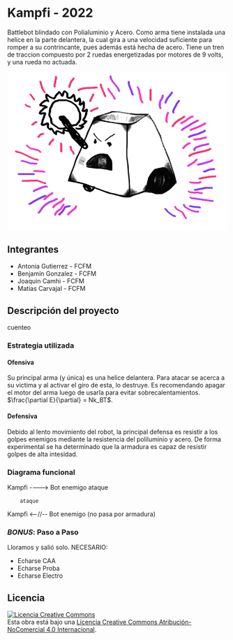 # Kampfi - 2022
Battlebot blindado con Polialuminio y Acero. Como arma tiene instalada una helice en la parte delantera, la cual gira a una velocidad suficiente para romper a su contrincante, pues además está hecha de acero. Tiene un tren de traccion compuesto por 2 ruedas energetizadas por motores de 9 volts, y una rueda no actuada. 

![Kampfi](/multimedia/robot_ejemplo.png)

## Integrantes
- Antonia Gutierrez - FCFM
- Benjamín Gonzalez - FCFM
- Joaquin Camhi - FCFM
- Matías Carvajal - FCFM

## Descripción del proyecto
cuenteo

### Estrategia utilizada
#### Ofensiva
Su principal arma (y única) es una helice delantera. Para atacar se acerca a su victima y al activar el giro de esta, lo destruye. Es recomendando apagar el motor del arma luego de usarla para evitar sobrecalentamientos. $\frac{\partial E}{\partial} = Nk_BT$. 

#### Defensiva
Debido al lento movimiento del robot, la principal defensa es resistir a los golpes enemigos mediante la resistencia del poliluminio y acero. De forma experimental se ha determinado que la armadura es capaz de resistir golpes de alta intesidad.

### Diagrama funcional
Kampfi ----> Bot enemigo
      ataque
      
        ataque
Kampfi <--//-- Bot enemigo
 (no pasa por armadura)

### *BONUS*: Paso a Paso
Lloramos y salió solo.
NECESARIO:
- Echarse CAA
- Echarse Proba
- Echarse Electro

## Licencia
<a rel="license" href="http://creativecommons.org/licenses/by-nc/4.0/"><img alt="Licencia Creative Commons" style="border-width:0" src="https://i.creativecommons.org/l/by-nc/4.0/88x31.png" /></a><br />Esta obra está bajo una <a rel="license" href="http://creativecommons.org/licenses/by-nc/4.0/">Licencia Creative Commons Atribución-NoComercial 4.0 Internacional</a>.
